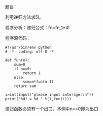 题目：

利用递归方法求5!。

程序分析：递归公式：fn=fn_1*4!

程序源代码：

```
#!/usr/bin/env python
# -*- coding: utf-8 -*-

def fun(n):
    sum=0
    if n==0:
        return 1
    else:
        sum=n*fun(n-1)
    return sum

i=int(input("please input interage:\n"))
print("%d! = %d " %(i,fun(i)))

```

递归函数必须有一个出口，本例中n==0即为出口

